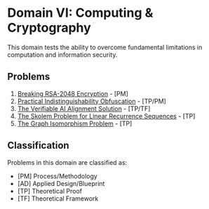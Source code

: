 # Domain VI: Computing & Cryptography

This domain tests the ability to overcome fundamental limitations in computation and information security.

## Problems

1. [Breaking RSA-2048 Encryption](rsa_encryption.md) - [PM]
2. [Practical Indistinguishability Obfuscation](indistinguishability_obfuscation.md) - [TP/PM]
3. [The Verifiable AI Alignment Solution](ai_alignment.md) - [TP/TF]
4. [The Skolem Problem for Linear Recurrence Sequences](skolem_problem.md) - [TP]
5. [The Graph Isomorphism Problem](graph_isomorphism.md) - [TP]

## Classification

Problems in this domain are classified as:
- [PM] Process/Methodology
- [AD] Applied Design/Blueprint
- [TP] Theoretical Proof
- [TF] Theoretical Framework
